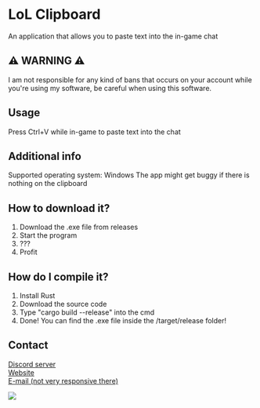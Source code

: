 # LoL Clipboard
An application that allows you to paste text into the in-game chat

## ⚠ WARNING ⚠
I am not responsible for any kind of bans that occurs on your account while you're using my software, be careful when using this software.

## Usage
Press Ctrl+V while in-game to paste text into the chat

## Additional info
Supported operating system: Windows
The app might get buggy if there is nothing on the clipboard

## How to download it?
1. Download the .exe file from releases
2. Start the program
3. ???
4. Profit

## How do I compile it?
1. Install Rust
2. Download the source code
3. Type "cargo build --release" into the cmd
4. Done! You can find the .exe file inside the /target/release folder!

## Contact
[Discord server](https://discord.gg/pJVxS6uRTK)<br />
[Website](https://zeunig.hu)<br/>
[E-mail (not very responsive there)](mailto:business@mail.zeunig.hu)

<a href="https://hits.seeyoufarm.com"><img src="https://hits.seeyoufarm.com/api/count/incr/badge.svg?url=https%3A%2F%2Fgithub.com%2FZeunig%2Flol_clipboard%2F&count_bg=%2379C83D&title_bg=%23555555&icon=&icon_color=%23E7E7E7&title=hits&edge_flat=false"/></a>
